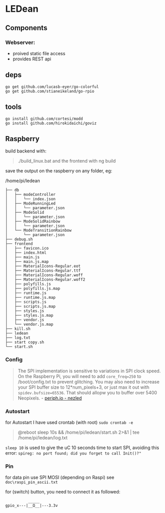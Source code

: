 # LEDean



## Components
### Webserver:
- proived static file access
- provides REST api

## deps
```
go get github.com/lucasb-eyer/go-colorful
go get github.com/stianeikeland/go-rpio
```

## tools
```
go install github.com/cortesi/modd
go install github.com/hirokidaichi/goviz
```

## Raspberry
build backend with:
>./build_linux.bat
and the frontend with
>ng build

save the output on the raspberry on any folder, eg:

/home/pi/ledean
```
├── db
│   ├── modeController
│   │   └── index.json
│   ├── ModeRunningLed
│   │   └── parameter.json
│   ├── ModeSolid
│   │   └── parameter.json
│   ├── ModeSolidRainbow
│   │   └── parameter.json
│   └── ModeTransitionRainbow
│       └── parameter.json
├── debug.sh
├── frontend
│   ├── favicon.ico
│   ├── index.html
│   ├── main.js
│   ├── main.js.map
│   ├── MaterialIcons-Regular.eot
│   ├── MaterialIcons-Regular.ttf
│   ├── MaterialIcons-Regular.woff
│   ├── MaterialIcons-Regular.woff2
│   ├── polyfills.js
│   ├── polyfills.js.map
│   ├── runtime.js
│   ├── runtime.js.map
│   ├── scripts.js
│   ├── scripts.js.map
│   ├── styles.js
│   ├── styles.js.map
│   ├── vendor.js
│   └── vendor.js.map
├── kill.sh
├── ledean
├── log.txt
├── start copy.sh
└── start.sh
```


### Config
> The SPI implementation is sensitive to variations in SPI clock speed. On the Raspberry Pi, you will need to add `core_freq=250` to /boot/config.txt to prevent glitching.
> You may also need to increase your SPI buffer size to 12*num_pixels+3, or just max it out with `spidev.bufsize=65536`. That should allopw you to buffer over 5400 Neopixels.
>               - [periph.io - nezled](https://pkg.go.dev/periph.io/x/devices/v3/nrzled)
### Autostart
for Autostart I have used crontab (with root)
`sudo crontab -e`
>@reboot sleep 10s && /home/pi/ledean/start.sh 2>&1 | tee /home/pi/ledean/log.txt

`sleep 10` is used to give the uC 10 seconds time to start SPI, avoiding this error:
`spireg: no port found; did you forget to call Init()?"`

### Pin
for data pin use SPI MOSI (depending on Raspi)
see `doc\raspi_pin_ascii.txt`

for (switch) button, you need to connect it as followed:
```
          _____
gpio_x---|__Ω__|---3.3v

```